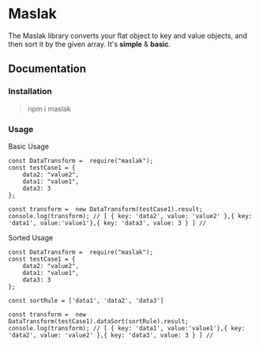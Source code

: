 # Maslak

The Maslak library converts your flat object to key and value objects, and then sort it by the given array.
It's **simple** & **basic**.

## Documentation

### Installation

> npm i maslak

### Usage

Basic Usage

    const DataTransform =  require("maslak");
    const testCase1 = {
        data2: "value2",
        data1: "value1",
        data3: 3
    };

    const transform =  new DataTransform(testCase1).result;
    console.log(transform); // [ { key: 'data2', value: 'value2' },{ key: 'data1', value:'value1'},{ key: 'data3', value: 3 } ] //

Sorted Usage

    const DataTransform =  require("maslak");
    const testCase1 = {
        data2: "value2",
        data1: "value1",
        data3: 3
    };

    const sortRule = ['data1', 'data2', 'data3']

    const transform =  new DataTransform(testCase1).dataSort(sortRule).result;
    console.log(transform); // [ { key: 'data1', value:'value1'},{ key: 'data2', value: 'value2' },{ key: 'data3', value: 3 } ] //
